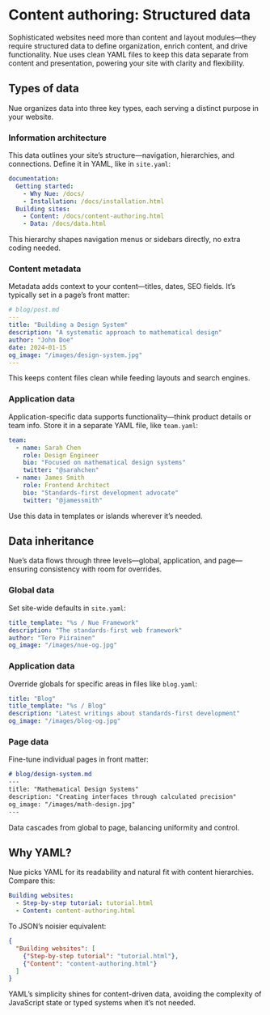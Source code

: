 
# Content authoring: Structured data
Sophisticated websites need more than content and layout modules—they require structured data to define organization, enrich content, and drive functionality. Nue uses clean YAML files to keep this data separate from content and presentation, powering your site with clarity and flexibility.

## Types of data
Nue organizes data into three key types, each serving a distinct purpose in your website.

### Information architecture
This data outlines your site’s structure—navigation, hierarchies, and connections. Define it in YAML, like in `site.yaml`:

```yaml
documentation:
  Getting started:
    - Why Nue: /docs/
    - Installation: /docs/installation.html
  Building sites:
    - Content: /docs/content-authoring.html
    - Data: /docs/data.html
```

This hierarchy shapes navigation menus or sidebars directly, no extra coding needed.

### Content metadata
Metadata adds context to your content—titles, dates, SEO fields. It’s typically set in a page’s front matter:

```yaml
# blog/post.md
---
title: "Building a Design System"
description: "A systematic approach to mathematical design"
author: "John Doe"
date: 2024-01-15
og_image: "/images/design-system.jpg"
---
```

This keeps content files clean while feeding layouts and search engines.

### Application data
Application-specific data supports functionality—think product details or team info. Store it in a separate YAML file, like `team.yaml`:

```yaml
team:
  - name: Sarah Chen
    role: Design Engineer
    bio: "Focused on mathematical design systems"
    twitter: "@sarahchen"
  - name: James Smith
    role: Frontend Architect
    bio: "Standards-first development advocate"
    twitter: "@jamessmith"
```

Use this data in templates or islands wherever it’s needed.

## Data inheritance
Nue’s data flows through three levels—global, application, and page—ensuring consistency with room for overrides.

### Global data
Set site-wide defaults in `site.yaml`:

```yaml
title_template: "%s / Nue Framework"
description: "The standards-first web framework"
author: "Tero Piirainen"
og_image: "/images/nue-og.jpg"
```

### Application data
Override globals for specific areas in files like `blog.yaml`:

```yaml
title: "Blog"
title_template: "%s / Blog"
description: "Latest writings about standards-first development"
og_image: "/images/blog-og.jpg"
```

### Page data
Fine-tune individual pages in front matter:

```md
# blog/design-system.md
---
title: "Mathematical Design Systems"
description: "Creating interfaces through calculated precision"
og_image: "/images/math-design.jpg"
---
```

Data cascades from global to page, balancing uniformity and control.

## Why YAML?
Nue picks YAML for its readability and natural fit with content hierarchies. Compare this:

```yaml
Building websites:
  - Step-by-step tutorial: tutorial.html
  - Content: content-authoring.html
```

To JSON’s noisier equivalent:

```json
{
  "Building websites": [
    {"Step-by-step tutorial": "tutorial.html"},
    {"Content": "content-authoring.html"}
  ]
}
```

YAML’s simplicity shines for content-driven data, avoiding the complexity of JavaScript state or typed systems when it’s not needed.
